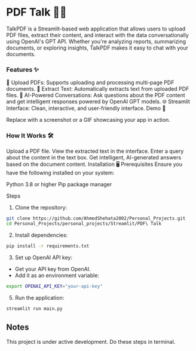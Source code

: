# PDF Talk 📄🤖
TalkPDF is a Streamlit-based web application that allows users to upload PDF files, extract their content, and interact with the data conversationally using OpenAI's GPT API. Whether you're analyzing reports, summarizing documents, or exploring insights, TalkPDF makes it easy to chat with your documents.

### Features ✨
📂 Upload PDFs: Supports uploading and processing multi-page PDF documents.
📝 Extract Text: Automatically extracts text from uploaded PDF files.
💬 AI-Powered Conversations: Ask questions about the PDF content and get intelligent responses powered by OpenAI GPT models.
🌐 Streamlit Interface: Clean, interactive, and user-friendly interface.
Demo 🚀

Replace with a screenshot or a GIF showcasing your app in action.

### How It Works 🛠️
Upload a PDF file.
View the extracted text in the interface.
Enter a query about the content in the text box.
Get intelligent, AI-generated answers based on the document content.
Installation 🖥️
Prerequisites
Ensure you have the following installed on your system:

Python 3.8 or higher
Pip package manager

Steps
1. Clone the repository:
```sh
git clone https://github.com/AhmedShehata2002/Personal_Projects.git
cd Personal_Projects/personal_projects/Streamlit/PDF\ Talk
```
2. Install dependencies:
```sh
pip install -r requirements.txt
```
3. Set up OpenAI API key:
- Get your API key from OpenAI.
- Add it as an environment variable:
```bash
export OPENAI_API_KEY="your-api-key"
 ```
5. Run the application:
 ```sh
streamlit run main.py
``` 
## Notes

This project is under active development. Do these steps in terminal. 
